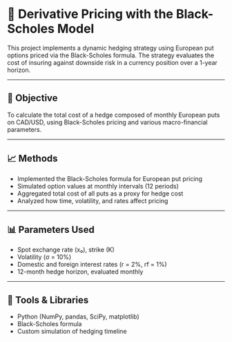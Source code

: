 # 🧮 Derivative Pricing with the Black-Scholes Model

This project implements a dynamic hedging strategy using European put options priced via the Black-Scholes formula. The strategy evaluates the cost of insuring against downside risk in a currency position over a 1-year horizon.

---

## 🎯 Objective
To calculate the total cost of a hedge composed of monthly European puts on CAD/USD, using Black-Scholes pricing and various macro-financial parameters.

---

## 📈 Methods
- Implemented the Black-Scholes formula for European put pricing
- Simulated option values at monthly intervals (12 periods)
- Aggregated total cost of all puts as a proxy for hedge cost
- Analyzed how time, volatility, and rates affect pricing

---

## 📊 Parameters Used
- Spot exchange rate (x₀), strike (K)
- Volatility (σ = 10%)
- Domestic and foreign interest rates (r = 2%, rf = 1%)
- 12-month hedge horizon, evaluated monthly

---

## 🧰 Tools & Libraries
- Python (NumPy, pandas, SciPy, matplotlib)
- Black-Scholes formula
- Custom simulation of hedging timeline
